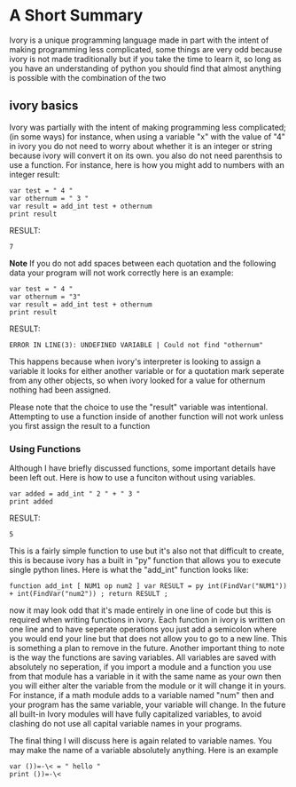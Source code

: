# A Short Summary
Ivory is a unique programming language made in part with the intent of making programming less complicated, some things are very odd because ivory is not made traditionally but if you take the time to learn it, so long as you have an understanding of python you should find that almost anything is possible with the combination of the two


## ivory basics
Ivory was partially with the intent of making programming less complicated; (in some ways) for instance, when using a variable "x" with the value of "4" in ivory you do not need to worry about whether it is an integer or string because ivory will convert it on its own. you also do not need parenthsis to use a function. For instance, here is how you might add to numbers with an integer result: 
```
var test = " 4 " 
var othernum = " 3 "
var result = add_int test + othernum
print result
```
RESULT:
```
7
```
**Note**
If you do not add spaces between each quotation and the following data your program will not work correctly
here is an example:
```
var test = " 4 " 
var othernum = "3"
var result = add_int test + othernum
print result
```
RESULT:
```
ERROR IN LINE(3): UNDEFINED VARIABLE | Could not find "othernum"
```
This happens because when ivory's interpreter is looking to assign a variable it looks for either another variable or for a quotation mark seperate from any other objects, so when ivory looked for a value for othernum nothing had been assigned. 

Please note that the choice to use the "result" variable was intentional. Attempting to use a function inside of another function will not work unless you first assign the result to a function

### Using Functions
Although I have briefly discussed functions, some important details have been left out. Here is how to use a funciton without using variables.
```
var added = add_int " 2 " + " 3 "
print added
``` 
RESULT:
```
5
```
This is a fairly simple function to use but it's also not that difficult to create, this is because ivory has a built in "py" function that allows you to execute single python lines. Here is what the "add_int" function looks like:
```
function add_int [ NUM1 op num2 ] var RESULT = py int(FindVar("NUM1")) + int(FindVar("num2")) ; return RESULT ;
```
now it may look odd that it's made entirely in one line of code but this is required when writing functions in ivory. Each function in ivory is written on one line and to have seperate operations you just add a semicolon where you would end your line but that does not allow you to go to a new line. This is something a plan to remove in the future. Another important thing to note is the way the functions are saving variables. All variables are saved with absolutely no seperation, if you import a module and a function you use from that module has a variable in it with the same name as your own then you will either alter the variable from the module or it will change it in yours. For instance, if a math module adds to a variable named "num" then and your program has the same variable, your variable will change. In the future all built-in Ivory modules will have fully capitalized variables, to avoid clashing do not use all capital variable names in your programs.

The final thing I will discuss here is again related to variable names. You may make the name of a variable absolutely anything. Here is an example

```
var ())=-\< = " hello "
print ())=-\<
